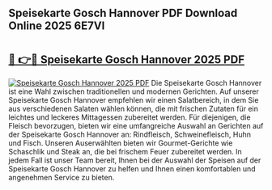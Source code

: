 ## Speisekarte Gosch Hannover PDF Download Online 2025 6E7Vl

# <h2><a href="http://gcblzof.nevu.top/?p=Speisekarte+Gosch+Hannover">🔗 👉🔴 Speisekarte Gosch Hannover 2025 PDF</a></h2>

[![Speisekarte Gosch Hannover 2025 PDF](https://i.imgur.com/dBaPXMq.png)](http://gcblzof.nevu.top/?p=Speisekarte+Gosch+Hannover)
Die Speisekarte Gosch Hannover ist eine Wahl zwischen traditionellen und modernen Gerichten. Auf unserer Speisekarte Gosch Hannover empfehlen wir einen Salatbereich, in dem Sie aus verschiedenen Salaten wählen können, die mit frischen Zutaten für ein leichtes und leckeres Mittagessen zubereitet werden. Für diejenigen, die Fleisch bevorzugen, bieten wir eine umfangreiche Auswahl an Gerichten auf der Speisekarte Gosch Hannover an: Rindfleisch, Schweinefleisch, Huhn und Fisch. Unseren Auserwählten bieten wir Gourmet-Gerichte wie Schaschlik und Steak an, die bei frischem Feuer zubereitet werden. In jedem Fall ist unser Team bereit, Ihnen bei der Auswahl der Speisen auf der Speisekarte Gosch Hannover zu helfen und Ihnen einen komfortablen und angenehmen Service zu bieten.
